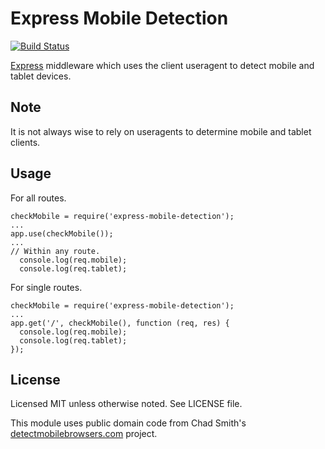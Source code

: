 # Express Mobile Detection

[![Build Status](https://secure.travis-ci.org/sprice/express-mobile-detection.png)](http://travis-ci.org/sprice/express-mobile-detection)

[Express](http://expressjs.com/) middleware which uses the client useragent to detect mobile and tablet devices.

## Note

It is not always wise to rely on useragents to determine mobile and tablet clients.

## Usage

For all routes.

    checkMobile = require('express-mobile-detection');
    ...
    app.use(checkMobile());
    ...
    // Within any route.
      console.log(req.mobile);
      console.log(req.tablet);

For single routes.

    checkMobile = require('express-mobile-detection');
    ...
    app.get('/', checkMobile(), function (req, res) {
      console.log(req.mobile);
      console.log(req.tablet);
    });

## License

Licensed MIT unless otherwise noted. See LICENSE file.

This module uses public domain code from Chad Smith's [detectmobilebrowsers.com](http://detectmobilebrowsers.com/) project.
